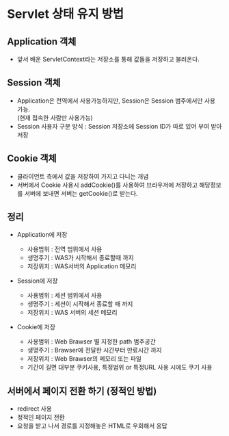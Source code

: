 # Servlet 상태 유지 방법

## Application 객체
- 앞서 배운 ServletContext라는 저장소를 통해 값들을 저장하고 불러온다.

## Session 객체
- Application은 전역에서 사용가능하지만, Session은 Session 범주에서만 사용 가능.  
(현재 접속한 사람만 사용가능)  
- Session 사용자 구분 방식 : Session 저장소에 Session ID가 따로 있어 부여 받아 저장

## Cookie 객체
- 클라이언트 측에서 값을 저장하여 가지고 다니는 개념
- 서버에서 Cookie 사용시 addCookie()를 사용하여 브라우저에 저장하고 해당정보를 서버에 보내면 서버는 getCookie()로 받는다.

## 정리
- Application에 저장
    - 사용범위 : 전역 범위에서 사용
    - 생명주기 : WAS가 시작해서 종료할때 까지
    - 저장위치 : WAS서버의 Application 메모리

- Session에 저장
    - 사용범위 : 세션 범위에서 사용
    - 생명주기 : 세션이 시작해서 종료할 때 까지 
    - 저장위치 : WAS 서버의 세션 메모리

- Cookie에 저장
    - 사용범위 : Web Brawser 별 지정한 path 범주공간
    - 생명주기 : Brawser에 전달한 시간부터 만료시간 까지
    - 저장위치 : Web Brawser의 메모리 또는 파일
    - 기간이 길면 대부분 쿠키사용, 특정범위 or 특정URL 사용 시에도 쿠기 사용

## 서버에서 페이지 전환 하기 (정적인 방법)
- redirect 사용
- 정적인 페이지 전환
- 요청을 받고 나서 경로를 지정해놓은 HTML로 우회해서 응답
